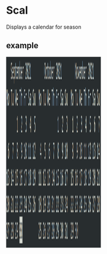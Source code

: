 # Scal
Displays a calendar for season

## example
<img
src = "https://github.com/Mishavint/Scal/blob/main/util/example.png"
width="256" height="512"/>
